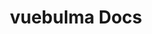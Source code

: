 ---
home: true
title: vuebulma Docs

################## heroImage: ...
################## heroImageDark: ...
heroAlt: logo
################## heroText: stuff

tagline: 👨🏿‍💻Development ongoing❣️

actions:

- text: Get Started
  link: /getting_started/
  type: primary
- text: Support Me
  link: https://paypal.me/csc530/
  type: secondary

features:

- title: Bulma
  details: A modern CSS framework based on Flexbox
- title: Vue 3
  details: A progressive, incrementally-adoptable JavaScript framework for building UI on the web.
- title: TypeScript
  details: A typed superset of JavaScript that compiles to plain JavaScript.

footer: "<a href=https:forthebadge.com><img alt='Built with Love' src='https://forthebadge.com/images/badges/built-with-love.svg' /><img alt='Check it out' src='https://forthebadge.com/images/badges/check-it-out.svg'/><img alt='Gluten free' src='https://forthebadge.com/images/badges/gluten-free.svg' /><img alt='Not a bug; a feature' src='https://forthebadge.com/images/badges/not-a-bug-a-feature.svg' /><img alt='Powered by black magic' src='https://forthebadge.com/images/badges/powered-by-black-magic.svg' /><br/></a>"
footerHtml: true

---